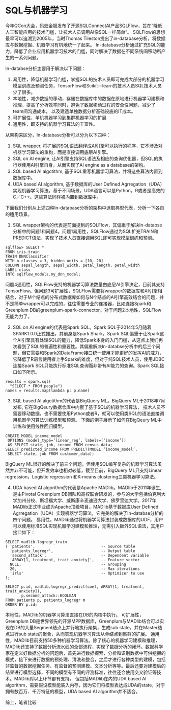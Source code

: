 # SQL与机器学习

今年QCon大会，蚂蚁金服发布了开源SQLConnectAI产品SQLFlow，旨在“降低人工智能应用的技术门槛，让技术人员调用AI像SQL一样简单”。
SQLFlow的思想最早可以追溯到2005年，当时Thomas Tileston提出了in-database分析，将数据库与数据挖掘、机器学习有机地统一了起来。
In-database分析通过扩充SQL的能力，降低了企业应用机器学习技术的门槛，同时解决了数据在不同系统间移动所产生的一系列问题。

In-databse分析主要用于解决以下问题：
1. 易用性，降低机器学习门槛，掌握SQL的技术人员即可完成大部分的机器学习模型训练及预测任务，TensorFlow和Scikit－learn的技术人员SQL技术人员少了很多。
2. 本地性，减少数据的移动，存储在数据库中的数据在原地进行机器学习建模和推理，提高了分析效率同时，避免了数据移动过程的安全性问题，减少了team间沟通成本，
以及建造单独数据分析基础设施的IT成本。
3. 可扩展性，单机机器学习到集群机器学习的扩展
4. 通用性，即支持的机器学习算法的丰富性。

从架构来区分，In-database分析可以分为以下四种：
1. SQL wrapper, 将扩展的SQL语法翻译成AI引擎可以执行的程序，它不涉及对机器学习算法的重构，而是直接调用底层AI引擎。
2. SQL on AI engine, 让AI引擎支持SQL语法及相应的查询优化器，但SQL的执行器使用AI引擎自身，从而实现了AI engine as a database的架构。
3. SQL based AI algotithm, 基于SQL重写机器学习算法，并将这些算法内置到数据库中。
4. UDA based AI algorithm, 基于数据库的User Defined Agrregation（UDA）实现机器学习算法。基于不同场景，UDA语言可以是Python，R或者是高效的C／C++。这些算法同样被内置到数据库中。

下面我们分别从上述四种In-database分析的架构中选取典型代表，分析一下各自的适用场景。

1. SQL wrapper架构的代表是前面提到的SQLFlow，其偏重于解决In-databse分析中的问题1和问题4。问题1易用性，SQLFlow通过为SQL扩充TRAIN和PREDICT语法，实现了技术人员直接调用SQL即可实现模型训练和预测。
```
sqlflow> SELECT *
FROM iris.train
TRAIN DNNClassifier
WITH n_classes = 3, hidden_units = [10, 20]
COLUMN sepal_length, sepal_width, petal_length, petal_width
LABEL class
INTO sqlflow_models.my_dnn_model;
```
问题4通用性，SQLFlow支持的机器学习算法数量由底层AI引擎决定，目前其支持TensorFlow。但问题3可扩展性，SQLFlow需要将wrapper的数据库和AI引擎相结合，对于M个结点的分布式数据库如何与N个结点的AI引擎高效结合的问题，并不是简单wrapper可以完成的，往往需要专业的连接器，比如连接Spark和Greenplum DB的greenplum-spark-connector。对于问题2本地性，SQLFlow无能为力了。

2. SQL on AI engine的代表是Spark SQL。Spark SQL于2014年5月随着SPARK1.0.0正式推出，其前身是Spark Shark。Spark SQL偏重于让Spark这个AI引擎具有处理SQL的能力，降低Spark本身的入门门槛，从这点上我们再次看到了SQL的普遍性和重要性。其偏重解决In-databse分析中的后三个问题，但它需要和Spark的DataFrame接口统一使用才能更好的发挥AI的威力，它降低了R语言使用者上手Spark的难度，但对于纯SQL技术人员，使用JDBC连接Spark SQL只能执行标准SQL查询而非带有AI能力的查询。Spark SQL接口如下所示。
```
results = spark.sql(
  "SELECT * FROM people")
names = results.map(lambda p: p.name)
```

3. SQL based AI algotithm的代表是BigQuery ML。BigQuery ML于2018年7月发布, 它在BigQeury数据仓库中内嵌了基于SQL的机器学习算法，
技术人员不需要移动数据，也不需要使用Python或者R，就可以使用类SQL的语法直接调用机器学习算法训练模型和预测。
下面的例子展示了如何在BigQeury ML中训练和使用线性回归模型。
```
CREATE MODEL income_model
 OPTIONS (model_type=‘linear_reg’, labels=[‘income’])
 AS SELECT state, job, income FROM census_data;
SELECT predicted_income FROM PREDICT(MODEL ‘income_model’,
 SELECT state, job FROM customer_data);
```
BigQuery ML很好的解决了前三个问题，但使用SQL编写复杂的机器学习算法虽然并非不可能，但开发效率也相对较低，截至目前，BigQuery ML只支持Linear regression，Logistic regression 和K-means clustering三类机器学习算法。


4. UDA based AI algorithm的代表是Apache MADlib。MADlib于2011年诞生,是由Pivotal Greenplum DB团队和高校联合研发的，参与的大学包括伯克利大学加州分校、斯坦福大学、威斯康辛麦迪逊大学、佛罗里达大学。2017年MADlib正式毕业成为Apache顶级项目。MADlib基于数据库User Defined Agrregation（UDA）实现机器学习算法，它完美的解决了In-databse分析的四个问题。
易用性，MADlib通过将机器学习算法封装成数据库的UDF，用户可以使用标准SQL实现机器学习建模和推理，无需引入额外SQL语法，其用户接口如下：
```
SELECT madlib.logregr_train
( 'patients',                             -- Source table
  'patients_logregr',                     -- Output table
  'second_attack',                        -- Dependent variable
  'ARRAY[1, treatment, trait_anxiety]',   -- Feature vector
  NULL,                                   -- Grouping
  20,                                     -- Max iterations
  'irls'                                  -- Optimizer to use
);

SELECT p.id, madlib.logregr_predict(coef, ARRAY[1, treatment, trait_anxiety]),
       p.second_attack::BOOLEAN
FROM patients p, patients_logregr m
ORDER BY p.id;
```
本地性，MADlib的机器学习算法直接在DB的内核中执行。
可扩展性，Greenplum DB是世界领先的开源MPP数据库，Greenplum与MADlib结合可以实现在DB的大量Segment结点上并行地执行聚集，生成sub state，并在Master结点进行sub state的聚合，从而实现机器学习算法从单结点到集群的扩展。
通用性，MADlib目前支持50多种机器学习算法。除了核心的机器学习建模和推理，MADlib还支持了数据分析流水线的全部流程，实现了数据分析的闭环。数据科学家在定义好数据分析的问题后，首先进行数据探索，分析和识别数据中可供挖掘的模式，接下来进行数据的预处理、清洗和整合，之后才进行各种类型的建模，包括非监督的数据挖掘任务、有监督的预测建模、文本分析等等。最后还要对建模后的结果进行模型选择，不同的模型有不同的评测标准，往往还会使用交叉验证等技术。MADlib对以上环节都有支持。
但包括MADlib在内的UDA based AI algorithm，需要假设模型能装入内存，因为它们将模型表达成UDA的state，对于拥有数百万、千万特征的模型，UDA based AI algorithm并不适合。

综上，笔者比较


